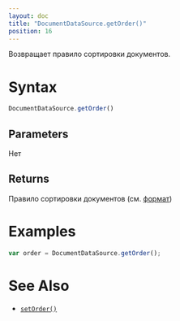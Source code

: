 ```yaml
---
layout: doc
title: "DocumentDataSource.getOrder()"
position: 16
---
```


Возвращает правило сортировки документов.

# Syntax

```js
DocumentDataSource.getOrder()
```

## Parameters

Нет

## Returns

Правило сортировки документов (см. [формат](../DocumentDataSource.setOrder/#order-format))

# Examples

```js
var order = DocumentDataSource.getOrder();
```

# See Also

* [`setOrder()`](../DocumentDataSource.setOrder/)
